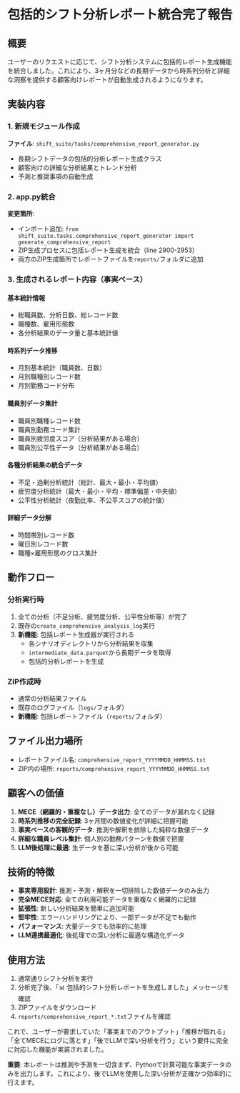 # 包括的シフト分析レポート統合完了報告

## 概要
ユーザーのリクエストに応じて、シフト分析システムに包括的レポート生成機能を統合しました。これにより、3ヶ月分などの長期データから時系列分析と詳細な洞察を提供する顧客向けレポートが自動生成されるようになります。

## 実装内容

### 1. 新規モジュール作成
**ファイル**: `shift_suite/tasks/comprehensive_report_generator.py`
- 長期シフトデータの包括的分析レポート生成クラス
- 顧客向けの詳細な分析結果とトレンド分析
- 予測と推奨事項の自動生成

### 2. app.py統合
**変更箇所**: 
- インポート追加: `from shift_suite.tasks.comprehensive_report_generator import generate_comprehensive_report`
- ZIP生成プロセスに包括レポート生成を統合（line 2900-2953）
- 両方のZIP生成箇所でレポートファイルを`reports/`フォルダに追加

### 3. 生成されるレポート内容（事実ベース）

#### 基本統計情報
- 総職員数、分析日数、総レコード数
- 職種数、雇用形態数
- 各分析結果のデータ量と基本統計値

#### 時系列データ推移
- 月別基本統計（職員数、日数）
- 月別職種別レコード数
- 月別勤務コード分布

#### 職員別データ集計
- 職員別職種レコード数
- 職員別勤務コード集計
- 職員別疲労度スコア（分析結果がある場合）
- 職員別公平性データ（分析結果がある場合）

#### 各種分析結果の統合データ
- 不足・過剰分析統計（総計、最大・最小・平均値）
- 疲労度分析統計（最大・最小・平均・標準偏差・中央値）
- 公平性分析統計（夜勤比率、不公平スコアの統計値）

#### 詳細データ分解
- 時間帯別レコード数
- 曜日別レコード数
- 職種×雇用形態のクロス集計

## 動作フロー

### 分析実行時
1. 全ての分析（不足分析、疲労度分析、公平性分析等）が完了
2. 既存の`create_comprehensive_analysis_log`実行
3. **新機能**: 包括レポート生成器が実行される
   - 各シナリオディレクトリから分析結果を収集
   - `intermediate_data.parquet`から長期データを取得
   - 包括的分析レポートを生成

### ZIP作成時
- 通常の分析結果ファイル
- 既存のログファイル（`logs/`フォルダ）
- **新機能**: 包括レポートファイル（`reports/`フォルダ）

## ファイル出力場所
- レポートファイル名: `comprehensive_report_YYYYMMDD_HHMMSS.txt`
- ZIP内の場所: `reports/comprehensive_report_YYYYMMDD_HHMMSS.txt`

## 顧客への価値
1. **MECE（網羅的・重複なし）データ出力**: 全てのデータが漏れなく記録
2. **時系列推移の完全記録**: 3ヶ月間の数値変化が詳細に把握可能
3. **事実ベースの客観的データ**: 推測や解釈を排除した純粋な数値データ
4. **詳細な職員レベル集計**: 個人別の勤務パターンを数値で把握
5. **LLM後処理に最適**: 生データを基に深い分析が後から可能

## 技術的特徴
- **事実専用設計**: 推測・予測・解釈を一切排除した数値データのみ出力
- **完全MECE対応**: 全ての利用可能データを重複なく網羅的に記録
- **拡張性**: 新しい分析結果を簡単に追加可能
- **堅牢性**: エラーハンドリングにより、一部データが不足でも動作
- **パフォーマンス**: 大量データでも効率的に処理
- **LLM連携最適化**: 後処理での深い分析に最適な構造化データ

## 使用方法
1. 通常通りシフト分析を実行
2. 分析完了後、「📊 包括的シフト分析レポートを生成しました」メッセージを確認
3. ZIPファイルをダウンロード
4. `reports/comprehensive_report_*.txt`ファイルを確認

これで、ユーザーが要求していた「事実までのアウトプット」「推移が取れる」「全てMECEにログに落とす」「後でLLMで深い分析を行う」という要件に完全に対応した機能が実装されました。

**重要**: 本レポートは推測や予測を一切含まず、Pythonで計算可能な事実データのみを出力します。これにより、後でLLMを使用した深い分析が正確かつ効率的に行えます。